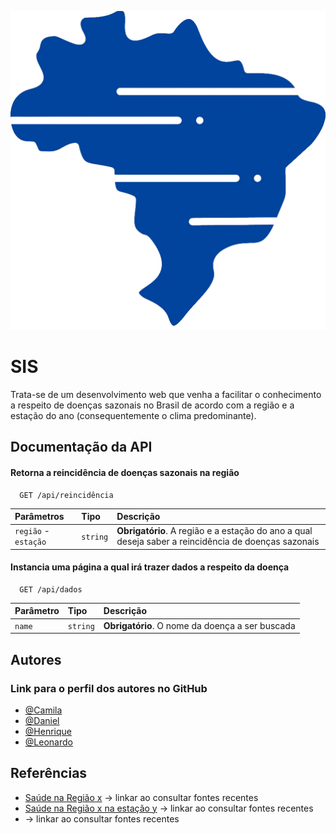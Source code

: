 

 
![Logo SIS](img/logo2.png)


# SIS

Trata-se de um desenvolvimento web que venha a facilitar o conhecimento a respeito de doenças sazonais no Brasil de acordo com a região e a estação do ano (consequentemente o clima predominante).




## Documentação da API

#### Retorna a reincidência de doenças sazonais na região

```http
  GET /api/reincidência
```

| Parâmetros   | Tipo       | Descrição                           |
| :---------- | :--------- | :---------------------------------- |
| `região` - `estação` | `string` | **Obrigatório**. A região e a estação do ano a qual deseja saber a reincidência  de doenças sazonais

#### Instancia uma página a qual irá trazer dados a respeito da doença

```http
  GET /api/dados
```

| Parâmetro   | Tipo       | Descrição                                   |
| :---------- | :--------- | :------------------------------------------ |
| `name`      | `string` | **Obrigatório**. O nome da doença a ser buscada |

## Autores
### Link para o perfil dos autores no GitHub
- [@Camila](https://github.com/CamilaASantos) 
- [@Daniel](https://github.com/ddomontenegro)
- [@Henrique](https://github.com/henriquefsa98)
- [@Leonardo](https://github.com/leonardo-Pires-de-Oliveira)


## Referências

 - [Saúde na Região x]() -> linkar ao consultar fontes recentes
 - [Saúde na Região x na estação y]() -> linkar ao consultar fontes recentes
 - []() -> linkar ao consultar fontes recentes

